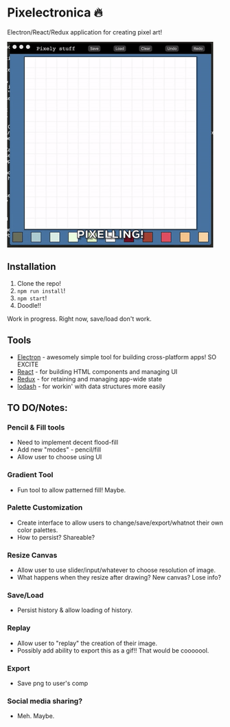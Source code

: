 # Pixelectronica :fire:

Electron/React/Redux application for creating pixel art!

![Example Image](./pixelling.gif)

## Installation

1. Clone the repo!
1. `npm run install`!
1. `npm start`!
1. Doodle!!

Work in progress. Right now, save/load don't work.

## Tools

- [Electron](http://electron.atom.io/) - awesomely simple tool for building cross-platform apps! SO EXCITE
- [React](https://facebook.github.io/react/) - for building HTML components and managing UI
- [Redux](http://redux.js.org/) - for retaining and managing app-wide state
- [lodash](https://lodash.com/) - for workin' with data structures more easily

## TO DO/Notes:

### Pencil & Fill tools
  - Need to implement decent flood-fill
  - Add new "modes" - pencil/fill
  - Allow user to choose using UI

### Gradient Tool
  - Fun tool to allow patterned fill! Maybe.

### Palette Customization
  - Create interface to allow users to change/save/export/whatnot their own color palettes.
  - How to persist? Shareable?

### Resize Canvas
  - Allow user to use slider/input/whatever to choose resolution of image.
  - What happens when they resize after drawing? New canvas? Lose info?

### Save/Load
  - Persist history & allow loading of history.

### Replay
  - Allow user to "replay" the creation of their image.
  - Possibly add ability to export this as a gif!! That would be cooooool.

### Export
  - Save png to user's comp

### Social media sharing?
  - Meh. Maybe.